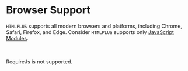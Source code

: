 # Browser Support

`HTMLPLUS` supports all modern browsers and platforms, including Chrome, Safari, Firefox, and Edge. Consider `HTMLPLUS` supports only [JavaScript Modules](https://mdn.io/modules).

<br/>

<Browsers version />

<br/>

<Alert type="error">
    RequireJs is not supported.
</Alert>
